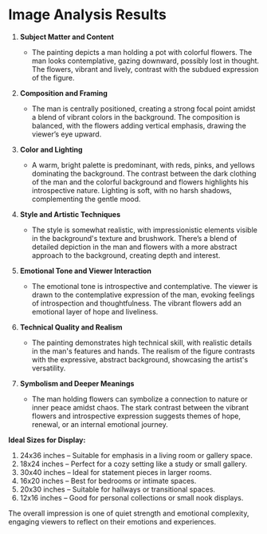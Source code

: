 # Image Analysis Results

1. **Subject Matter and Content**
   - The painting depicts a man holding a pot with colorful flowers. The man looks contemplative, gazing downward, possibly lost in thought. The flowers, vibrant and lively, contrast with the subdued expression of the figure.

2. **Composition and Framing**
   - The man is centrally positioned, creating a strong focal point amidst a blend of vibrant colors in the background. The composition is balanced, with the flowers adding vertical emphasis, drawing the viewer’s eye upward.

3. **Color and Lighting**
   - A warm, bright palette is predominant, with reds, pinks, and yellows dominating the background. The contrast between the dark clothing of the man and the colorful background and flowers highlights his introspective nature. Lighting is soft, with no harsh shadows, complementing the gentle mood.

4. **Style and Artistic Techniques**
   - The style is somewhat realistic, with impressionistic elements visible in the background's texture and brushwork. There’s a blend of detailed depiction in the man and flowers with a more abstract approach to the background, creating depth and interest.

5. **Emotional Tone and Viewer Interaction**
   - The emotional tone is introspective and contemplative. The viewer is drawn to the contemplative expression of the man, evoking feelings of introspection and thoughtfulness. The vibrant flowers add an emotional layer of hope and liveliness.

6. **Technical Quality and Realism**
   - The painting demonstrates high technical skill, with realistic details in the man's features and hands. The realism of the figure contrasts with the expressive, abstract background, showcasing the artist's versatility.

7. **Symbolism and Deeper Meanings**
   - The man holding flowers can symbolize a connection to nature or inner peace amidst chaos. The stark contrast between the vibrant flowers and introspective expression suggests themes of hope, renewal, or an internal emotional journey.

**Ideal Sizes for Display:**
1. 24x36 inches – Suitable for emphasis in a living room or gallery space.
2. 18x24 inches – Perfect for a cozy setting like a study or small gallery.
3. 30x40 inches – Ideal for statement pieces in larger rooms.
4. 16x20 inches – Best for bedrooms or intimate spaces.
5. 20x30 inches – Suitable for hallways or transitional spaces.
6. 12x16 inches – Good for personal collections or small nook displays.

The overall impression is one of quiet strength and emotional complexity, engaging viewers to reflect on their emotions and experiences.


